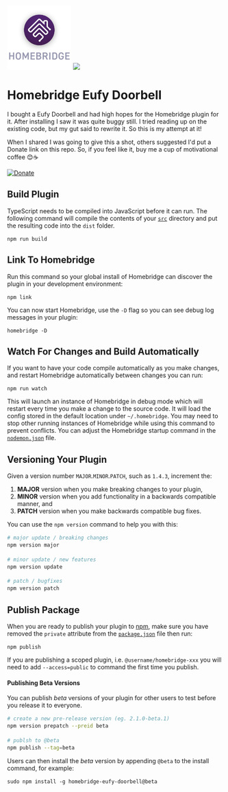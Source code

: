 
<p float="left">
  <img src="https://github.com/homebridge/branding/raw/master/logos/homebridge-wordmark-logo-vertical.png" height="150">
  <img src="https://images-na.ssl-images-amazon.com/images/I/51Xg1huybKL.png" height="150">
</p>


# Homebridge Eufy Doorbell

I bought a Eufy Doorbell and had high hopes for the Homebridge plugin for it. After installing I saw it was quite buggy still.
I tried reading up on the existing code, but my gut said to rewrite it. So this is my attempt at it!

When I shared I was going to give this a shot, others suggested I'd put a Donate link on this repo.
So, if you feel like it, buy me a cup of motivational coffee 😊☕️

[![Donate](https://img.shields.io/badge/Donate-PayPal-green.svg)](https://www.paypal.com/donate?hosted_button_id=TH6XU7Q5J3B8G) 

## Build Plugin

TypeScript needs to be compiled into JavaScript before it can run. The following command will compile the contents of your [`src`](./src) directory and put the resulting code into the `dist` folder.

```
npm run build
```

## Link To Homebridge

Run this command so your global install of Homebridge can discover the plugin in your development environment:

```
npm link
```

You can now start Homebridge, use the `-D` flag so you can see debug log messages in your plugin:

```
homebridge -D
```

## Watch For Changes and Build Automatically

If you want to have your code compile automatically as you make changes, and restart Homebridge automatically between changes you can run:

```
npm run watch
```

This will launch an instance of Homebridge in debug mode which will restart every time you make a change to the source code. It will load the config stored in the default location under `~/.homebridge`. You may need to stop other running instances of Homebridge while using this command to prevent conflicts. You can adjust the Homebridge startup command in the [`nodemon.json`](./nodemon.json) file.

## Versioning Your Plugin

Given a version number `MAJOR`.`MINOR`.`PATCH`, such as `1.4.3`, increment the:

1. **MAJOR** version when you make breaking changes to your plugin,
2. **MINOR** version when you add functionality in a backwards compatible manner, and
3. **PATCH** version when you make backwards compatible bug fixes.

You can use the `npm version` command to help you with this:

```bash
# major update / breaking changes
npm version major

# minor update / new features
npm version update

# patch / bugfixes
npm version patch
```

## Publish Package

When you are ready to publish your plugin to [npm](https://www.npmjs.com/), make sure you have removed the `private` attribute from the [`package.json`](./package.json) file then run:

```
npm publish
```

If you are publishing a scoped plugin, i.e. `@username/homebridge-xxx` you will need to add `--access=public` to command the first time you publish.

#### Publishing Beta Versions

You can publish *beta* versions of your plugin for other users to test before you release it to everyone.

```bash
# create a new pre-release version (eg. 2.1.0-beta.1)
npm version prepatch --preid beta

# publsh to @beta
npm publish --tag=beta
```

Users can then install the  *beta* version by appending `@beta` to the install command, for example:

```
sudo npm install -g homebridge-eufy-doorbell@beta
```


